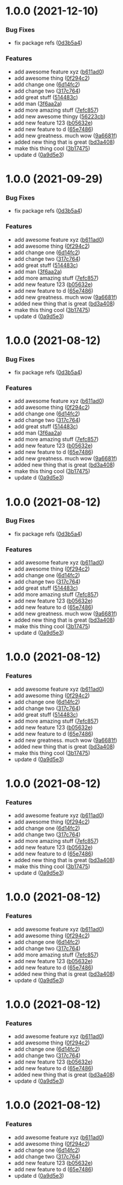 # 1.0.0 (2021-12-10)


### Bug Fixes

* fix package refs ([0d3b5a4](https://github.com/DavidWells/pnpm-workspaces-example/commit/0d3b5a428d465678bb0602c5a969ede06544d254))


### Features

* add awesome feature xyz ([b611ad0](https://github.com/DavidWells/pnpm-workspaces-example/commit/b611ad0f3bcffb4f429a8eaa89d5a84d45b70638))
* add awesome thing ([0f294c2](https://github.com/DavidWells/pnpm-workspaces-example/commit/0f294c29eb2a701ab4846fcc9e1849ef3e2d875e))
* add change one ([6d14fc2](https://github.com/DavidWells/pnpm-workspaces-example/commit/6d14fc2dc97677cab0bc40280b6a6fdf1e17ec1d))
* add change two ([317c764](https://github.com/DavidWells/pnpm-workspaces-example/commit/317c764168878cb3575a11acc7da62ed05f41262))
* add great stuff ([514483c](https://github.com/DavidWells/pnpm-workspaces-example/commit/514483c75f40acd8dec1bffde2e3480364a64216))
* add man ([3f6aa2a](https://github.com/DavidWells/pnpm-workspaces-example/commit/3f6aa2a018457085f5f144670177d316fcb46d8b))
* add more amazing stuff ([7efc857](https://github.com/DavidWells/pnpm-workspaces-example/commit/7efc85792a388e7d3491a7bb4eff72d79deaaded))
* add new awesome thingy ([56223cb](https://github.com/DavidWells/pnpm-workspaces-example/commit/56223cb5ab4be097936ce68cbff76a5ba4643a87))
* add new feature 123 ([b05632e](https://github.com/DavidWells/pnpm-workspaces-example/commit/b05632ed6442f297005b6d0a85ab21d175feb7fd))
* add new feature to d ([65e7486](https://github.com/DavidWells/pnpm-workspaces-example/commit/65e7486b53480594d1f759e5d2d5b1168980b85b))
* add new greatness. much wow ([9a6681f](https://github.com/DavidWells/pnpm-workspaces-example/commit/9a6681f1ed3cca7882709cf964a37de4eae1131a))
* added new thing that is great ([bd3a408](https://github.com/DavidWells/pnpm-workspaces-example/commit/bd3a408d3bbdd160f7a7e748b0210b1fa1802bf8))
* make this thing cool ([3b17475](https://github.com/DavidWells/pnpm-workspaces-example/commit/3b17475fbdffe0a99a824e2b26cffde1eca5f363))
* update d ([0a9d5e3](https://github.com/DavidWells/pnpm-workspaces-example/commit/0a9d5e35296f03f8ffd6507e9c3298be1802c091))



# 1.0.0 (2021-09-29)


### Bug Fixes

* fix package refs ([0d3b5a4](https://github.com/DavidWells/pnpm-workspaces-example/commit/0d3b5a428d465678bb0602c5a969ede06544d254))


### Features

* add awesome feature xyz ([b611ad0](https://github.com/DavidWells/pnpm-workspaces-example/commit/b611ad0f3bcffb4f429a8eaa89d5a84d45b70638))
* add awesome thing ([0f294c2](https://github.com/DavidWells/pnpm-workspaces-example/commit/0f294c29eb2a701ab4846fcc9e1849ef3e2d875e))
* add change one ([6d14fc2](https://github.com/DavidWells/pnpm-workspaces-example/commit/6d14fc2dc97677cab0bc40280b6a6fdf1e17ec1d))
* add change two ([317c764](https://github.com/DavidWells/pnpm-workspaces-example/commit/317c764168878cb3575a11acc7da62ed05f41262))
* add great stuff ([514483c](https://github.com/DavidWells/pnpm-workspaces-example/commit/514483c75f40acd8dec1bffde2e3480364a64216))
* add man ([3f6aa2a](https://github.com/DavidWells/pnpm-workspaces-example/commit/3f6aa2a018457085f5f144670177d316fcb46d8b))
* add more amazing stuff ([7efc857](https://github.com/DavidWells/pnpm-workspaces-example/commit/7efc85792a388e7d3491a7bb4eff72d79deaaded))
* add new feature 123 ([b05632e](https://github.com/DavidWells/pnpm-workspaces-example/commit/b05632ed6442f297005b6d0a85ab21d175feb7fd))
* add new feature to d ([65e7486](https://github.com/DavidWells/pnpm-workspaces-example/commit/65e7486b53480594d1f759e5d2d5b1168980b85b))
* add new greatness. much wow ([9a6681f](https://github.com/DavidWells/pnpm-workspaces-example/commit/9a6681f1ed3cca7882709cf964a37de4eae1131a))
* added new thing that is great ([bd3a408](https://github.com/DavidWells/pnpm-workspaces-example/commit/bd3a408d3bbdd160f7a7e748b0210b1fa1802bf8))
* make this thing cool ([3b17475](https://github.com/DavidWells/pnpm-workspaces-example/commit/3b17475fbdffe0a99a824e2b26cffde1eca5f363))
* update d ([0a9d5e3](https://github.com/DavidWells/pnpm-workspaces-example/commit/0a9d5e35296f03f8ffd6507e9c3298be1802c091))



# 1.0.0 (2021-08-12)


### Bug Fixes

* fix package refs ([0d3b5a4](https://github.com/DavidWells/pnpm-workspaces-example/commit/0d3b5a428d465678bb0602c5a969ede06544d254))


### Features

* add awesome feature xyz ([b611ad0](https://github.com/DavidWells/pnpm-workspaces-example/commit/b611ad0f3bcffb4f429a8eaa89d5a84d45b70638))
* add awesome thing ([0f294c2](https://github.com/DavidWells/pnpm-workspaces-example/commit/0f294c29eb2a701ab4846fcc9e1849ef3e2d875e))
* add change one ([6d14fc2](https://github.com/DavidWells/pnpm-workspaces-example/commit/6d14fc2dc97677cab0bc40280b6a6fdf1e17ec1d))
* add change two ([317c764](https://github.com/DavidWells/pnpm-workspaces-example/commit/317c764168878cb3575a11acc7da62ed05f41262))
* add great stuff ([514483c](https://github.com/DavidWells/pnpm-workspaces-example/commit/514483c75f40acd8dec1bffde2e3480364a64216))
* add man ([3f6aa2a](https://github.com/DavidWells/pnpm-workspaces-example/commit/3f6aa2a018457085f5f144670177d316fcb46d8b))
* add more amazing stuff ([7efc857](https://github.com/DavidWells/pnpm-workspaces-example/commit/7efc85792a388e7d3491a7bb4eff72d79deaaded))
* add new feature 123 ([b05632e](https://github.com/DavidWells/pnpm-workspaces-example/commit/b05632ed6442f297005b6d0a85ab21d175feb7fd))
* add new feature to d ([65e7486](https://github.com/DavidWells/pnpm-workspaces-example/commit/65e7486b53480594d1f759e5d2d5b1168980b85b))
* add new greatness. much wow ([9a6681f](https://github.com/DavidWells/pnpm-workspaces-example/commit/9a6681f1ed3cca7882709cf964a37de4eae1131a))
* added new thing that is great ([bd3a408](https://github.com/DavidWells/pnpm-workspaces-example/commit/bd3a408d3bbdd160f7a7e748b0210b1fa1802bf8))
* make this thing cool ([3b17475](https://github.com/DavidWells/pnpm-workspaces-example/commit/3b17475fbdffe0a99a824e2b26cffde1eca5f363))
* update d ([0a9d5e3](https://github.com/DavidWells/pnpm-workspaces-example/commit/0a9d5e35296f03f8ffd6507e9c3298be1802c091))



# 1.0.0 (2021-08-12)


### Bug Fixes

* fix package refs ([0d3b5a4](https://github.com/DavidWells/pnpm-workspaces-example/commit/0d3b5a428d465678bb0602c5a969ede06544d254))


### Features

* add awesome feature xyz ([b611ad0](https://github.com/DavidWells/pnpm-workspaces-example/commit/b611ad0f3bcffb4f429a8eaa89d5a84d45b70638))
* add awesome thing ([0f294c2](https://github.com/DavidWells/pnpm-workspaces-example/commit/0f294c29eb2a701ab4846fcc9e1849ef3e2d875e))
* add change one ([6d14fc2](https://github.com/DavidWells/pnpm-workspaces-example/commit/6d14fc2dc97677cab0bc40280b6a6fdf1e17ec1d))
* add change two ([317c764](https://github.com/DavidWells/pnpm-workspaces-example/commit/317c764168878cb3575a11acc7da62ed05f41262))
* add great stuff ([514483c](https://github.com/DavidWells/pnpm-workspaces-example/commit/514483c75f40acd8dec1bffde2e3480364a64216))
* add more amazing stuff ([7efc857](https://github.com/DavidWells/pnpm-workspaces-example/commit/7efc85792a388e7d3491a7bb4eff72d79deaaded))
* add new feature 123 ([b05632e](https://github.com/DavidWells/pnpm-workspaces-example/commit/b05632ed6442f297005b6d0a85ab21d175feb7fd))
* add new feature to d ([65e7486](https://github.com/DavidWells/pnpm-workspaces-example/commit/65e7486b53480594d1f759e5d2d5b1168980b85b))
* add new greatness. much wow ([9a6681f](https://github.com/DavidWells/pnpm-workspaces-example/commit/9a6681f1ed3cca7882709cf964a37de4eae1131a))
* added new thing that is great ([bd3a408](https://github.com/DavidWells/pnpm-workspaces-example/commit/bd3a408d3bbdd160f7a7e748b0210b1fa1802bf8))
* make this thing cool ([3b17475](https://github.com/DavidWells/pnpm-workspaces-example/commit/3b17475fbdffe0a99a824e2b26cffde1eca5f363))
* update d ([0a9d5e3](https://github.com/DavidWells/pnpm-workspaces-example/commit/0a9d5e35296f03f8ffd6507e9c3298be1802c091))



# 1.0.0 (2021-08-12)


### Features

* add awesome feature xyz ([b611ad0](https://github.com/DavidWells/pnpm-workspaces-example/commit/b611ad0f3bcffb4f429a8eaa89d5a84d45b70638))
* add awesome thing ([0f294c2](https://github.com/DavidWells/pnpm-workspaces-example/commit/0f294c29eb2a701ab4846fcc9e1849ef3e2d875e))
* add change one ([6d14fc2](https://github.com/DavidWells/pnpm-workspaces-example/commit/6d14fc2dc97677cab0bc40280b6a6fdf1e17ec1d))
* add change two ([317c764](https://github.com/DavidWells/pnpm-workspaces-example/commit/317c764168878cb3575a11acc7da62ed05f41262))
* add great stuff ([514483c](https://github.com/DavidWells/pnpm-workspaces-example/commit/514483c75f40acd8dec1bffde2e3480364a64216))
* add more amazing stuff ([7efc857](https://github.com/DavidWells/pnpm-workspaces-example/commit/7efc85792a388e7d3491a7bb4eff72d79deaaded))
* add new feature 123 ([b05632e](https://github.com/DavidWells/pnpm-workspaces-example/commit/b05632ed6442f297005b6d0a85ab21d175feb7fd))
* add new feature to d ([65e7486](https://github.com/DavidWells/pnpm-workspaces-example/commit/65e7486b53480594d1f759e5d2d5b1168980b85b))
* add new greatness. much wow ([9a6681f](https://github.com/DavidWells/pnpm-workspaces-example/commit/9a6681f1ed3cca7882709cf964a37de4eae1131a))
* added new thing that is great ([bd3a408](https://github.com/DavidWells/pnpm-workspaces-example/commit/bd3a408d3bbdd160f7a7e748b0210b1fa1802bf8))
* make this thing cool ([3b17475](https://github.com/DavidWells/pnpm-workspaces-example/commit/3b17475fbdffe0a99a824e2b26cffde1eca5f363))
* update d ([0a9d5e3](https://github.com/DavidWells/pnpm-workspaces-example/commit/0a9d5e35296f03f8ffd6507e9c3298be1802c091))



# 1.0.0 (2021-08-12)


### Features

* add awesome feature xyz ([b611ad0](https://github.com/DavidWells/pnpm-workspaces-example/commit/b611ad0f3bcffb4f429a8eaa89d5a84d45b70638))
* add awesome thing ([0f294c2](https://github.com/DavidWells/pnpm-workspaces-example/commit/0f294c29eb2a701ab4846fcc9e1849ef3e2d875e))
* add change one ([6d14fc2](https://github.com/DavidWells/pnpm-workspaces-example/commit/6d14fc2dc97677cab0bc40280b6a6fdf1e17ec1d))
* add change two ([317c764](https://github.com/DavidWells/pnpm-workspaces-example/commit/317c764168878cb3575a11acc7da62ed05f41262))
* add more amazing stuff ([7efc857](https://github.com/DavidWells/pnpm-workspaces-example/commit/7efc85792a388e7d3491a7bb4eff72d79deaaded))
* add new feature 123 ([b05632e](https://github.com/DavidWells/pnpm-workspaces-example/commit/b05632ed6442f297005b6d0a85ab21d175feb7fd))
* add new feature to d ([65e7486](https://github.com/DavidWells/pnpm-workspaces-example/commit/65e7486b53480594d1f759e5d2d5b1168980b85b))
* added new thing that is great ([bd3a408](https://github.com/DavidWells/pnpm-workspaces-example/commit/bd3a408d3bbdd160f7a7e748b0210b1fa1802bf8))
* make this thing cool ([3b17475](https://github.com/DavidWells/pnpm-workspaces-example/commit/3b17475fbdffe0a99a824e2b26cffde1eca5f363))
* update d ([0a9d5e3](https://github.com/DavidWells/pnpm-workspaces-example/commit/0a9d5e35296f03f8ffd6507e9c3298be1802c091))



# 1.0.0 (2021-08-12)


### Features

* add awesome feature xyz ([b611ad0](https://github.com/DavidWells/pnpm-workspaces-example/commit/b611ad0f3bcffb4f429a8eaa89d5a84d45b70638))
* add awesome thing ([0f294c2](https://github.com/DavidWells/pnpm-workspaces-example/commit/0f294c29eb2a701ab4846fcc9e1849ef3e2d875e))
* add change one ([6d14fc2](https://github.com/DavidWells/pnpm-workspaces-example/commit/6d14fc2dc97677cab0bc40280b6a6fdf1e17ec1d))
* add change two ([317c764](https://github.com/DavidWells/pnpm-workspaces-example/commit/317c764168878cb3575a11acc7da62ed05f41262))
* add more amazing stuff ([7efc857](https://github.com/DavidWells/pnpm-workspaces-example/commit/7efc85792a388e7d3491a7bb4eff72d79deaaded))
* add new feature 123 ([b05632e](https://github.com/DavidWells/pnpm-workspaces-example/commit/b05632ed6442f297005b6d0a85ab21d175feb7fd))
* add new feature to d ([65e7486](https://github.com/DavidWells/pnpm-workspaces-example/commit/65e7486b53480594d1f759e5d2d5b1168980b85b))
* added new thing that is great ([bd3a408](https://github.com/DavidWells/pnpm-workspaces-example/commit/bd3a408d3bbdd160f7a7e748b0210b1fa1802bf8))
* update d ([0a9d5e3](https://github.com/DavidWells/pnpm-workspaces-example/commit/0a9d5e35296f03f8ffd6507e9c3298be1802c091))



# 1.0.0 (2021-08-12)


### Features

* add awesome feature xyz ([b611ad0](https://github.com/DavidWells/pnpm-workspaces-example/commit/b611ad0f3bcffb4f429a8eaa89d5a84d45b70638))
* add awesome thing ([0f294c2](https://github.com/DavidWells/pnpm-workspaces-example/commit/0f294c29eb2a701ab4846fcc9e1849ef3e2d875e))
* add change one ([6d14fc2](https://github.com/DavidWells/pnpm-workspaces-example/commit/6d14fc2dc97677cab0bc40280b6a6fdf1e17ec1d))
* add change two ([317c764](https://github.com/DavidWells/pnpm-workspaces-example/commit/317c764168878cb3575a11acc7da62ed05f41262))
* add new feature 123 ([b05632e](https://github.com/DavidWells/pnpm-workspaces-example/commit/b05632ed6442f297005b6d0a85ab21d175feb7fd))
* add new feature to d ([65e7486](https://github.com/DavidWells/pnpm-workspaces-example/commit/65e7486b53480594d1f759e5d2d5b1168980b85b))
* added new thing that is great ([bd3a408](https://github.com/DavidWells/pnpm-workspaces-example/commit/bd3a408d3bbdd160f7a7e748b0210b1fa1802bf8))
* update d ([0a9d5e3](https://github.com/DavidWells/pnpm-workspaces-example/commit/0a9d5e35296f03f8ffd6507e9c3298be1802c091))



# 1.0.0 (2021-08-12)

### Features

* add awesome feature xyz ([b611ad0](https://github.com/DavidWells/pnpm-workspaces-example/commit/b611ad0f3bcffb4f429a8eaa89d5a84d45b70638))
* add awesome thing ([0f294c2](https://github.com/DavidWells/pnpm-workspaces-example/commit/0f294c29eb2a701ab4846fcc9e1849ef3e2d875e))
* add change one ([6d14fc2](https://github.com/DavidWells/pnpm-workspaces-example/commit/6d14fc2dc97677cab0bc40280b6a6fdf1e17ec1d))
* add change two ([317c764](https://github.com/DavidWells/pnpm-workspaces-example/commit/317c764168878cb3575a11acc7da62ed05f41262))
* add new feature 123 ([b05632e](https://github.com/DavidWells/pnpm-workspaces-example/commit/b05632ed6442f297005b6d0a85ab21d175feb7fd))
* add new feature to d ([65e7486](https://github.com/DavidWells/pnpm-workspaces-example/commit/65e7486b53480594d1f759e5d2d5b1168980b85b))
* update d ([0a9d5e3](https://github.com/DavidWells/pnpm-workspaces-example/commit/0a9d5e35296f03f8ffd6507e9c3298be1802c091))
